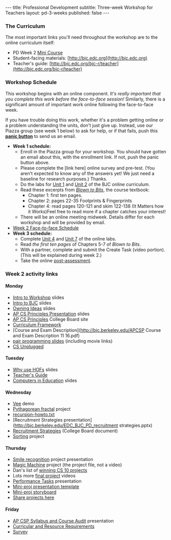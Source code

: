--- title: Professional Development subtitle: Three-week Workshop for Teachers layout: pd-3-weeks published: false ---

### The Curriculum

The most important links you'll need throughout the workshop are to the online curriculum itself:

*   PD Week 2 [Mini Course](http://bjc.edc.org/bjc-r/course/PD_week1_mini_course.html)
*   Student-facing materials: [http://bjc.edc.org](http://bjc.edc.org)
*   Teacher's guide: [http://bjc.edc.org/bjc-r/teacher](http://bjc.edc.org/bjc-r/teacher)

### Workshop Schedule

This workshop begins with an online component. _It's really important that you complete this work before the face-to-face session!_ Similarly, there is a significant amount of important work online following the face-to-face week.

If you have trouble doing this work, whether it's a problem getting online or a problem understanding the units, don't just give up. Instead, use our Piazza group (see week 1 below) to ask for help, or if that fails, push this **[panic button](mailto:contact@bjc.berkeley.edu)** to send us an email.

*   **Week 1 schedule:**
    *   Enroll in the Piazza group for your workshop. You should have gotten an email about this, with the enrollment link. If not, push the panic button above.
    *   Please complete the [link here] online survey and pre-test. (You aren't expected to know any of the answers yet! We just need a baseline for research purposes.) Thanks.
    *   Do the labs for [Unit 1](http://bjc.edc.org/bjc-r/topic/topic.html?topic=nyc_bjc/1-intro-loops.topic&course=bjc4nyc_2015-2016.html&noassignment&novideo) and [Unit 2](http://bjc.edc.org/bjc-r/topic/topic.html?topic=nyc_bjc/2-conditionals-abstraction.topic&course=bjc4nyc_2015-2016.html&noassignment&novideo) of the BJC online curriculum.
    *   Read these excerpts from [_Blown to Bits_](http://www.bitsbook.com/wp-content/uploads/2008/12/B2B_3.pdf), the course textbook:
        *   Chapter 1: first ten pages.
        *   Chapter 2: pages 22-35 Footprints & Fingerprints
        *   Chapter 4: read pages 120-121 and skim 122-138 (It Matters how it Works)Feel free to read more if a chapter catches your interest!
    *   There will be an online meeting midweek. Details differ for each workshop and will be provided by email.
*   [Week 2 Face-to-face Schedule](https://docs.google.com/spreadsheets/d/1RmqvgJXyGPw-WZyUOkHjyhRtva6lctE3aNDjtLjtWRs/edit?usp=sharing)
*   **Week 3 schedule:**
    *   Complete [Unit 4](http://bjc.edc.org/bjc-r/topic/topic.html?topic=nyc_bjc/4-internet.topic&course=bjc4nyc_2015-2016.html&noassignment&novideo) and [Unit 7](http://bjc.edc.org/bjc-r/topic/topic.html?topic=nyc_bjc/7-recursive-reporters.topic&course=bjc4nyc_2015-2016.html&noassignment&novideo) of the online labs.
    *   Read _the first ten pages_ of Chapters 5-7 of _Blown to Bits_.
    *   With a partner, complete and submit the Create Task (video portion). (This will be explained during week 2.)
    *   Take the online [post-assessment](https://ncsu.qualtrics.com//SE/?SID=SV_bsjURC5KTGPqWb3).

### Week 2 activity links

#### Monday

*   [Intro to Workshop](http://bjc.berkeley.edu/Berkeley-workshop/EDC_BJC_JM.pptx) slides
*   [Intro to BJC](http://bjc.berkeley.edu/Berkeley-workshop/BJC.pptx) slides
*   [Owning Ideas](http://bjc.berkeley.edu/cs10social/02ip.pptx) slides
*   [AP CS Principles Presentation](http://bjc.berkeley.edu/Berkeley-workshop/APCSP.pptx) slides
*   [AP CS Principles](https://advancesinap.collegeboard.org/stem/computer-science-principles) College Board site
*   [Curriculum Framework](https://secure-media.collegeboard.org/digitalServices/pdf/ap/ap-computer-science-principles-curriculum-framework.pdf)
*   [Course and Exam Description](http://bjc.berkeley.edu/APCSP Course and Exam Description 11 16.pdf)
*   [pair programming slides](http://bjc.berkeley.edu/Berkeley-workshop/Pair-Programming.pptx) (including movie links)
*   [CS Unplugged](http://csunplugged.org)

#### Tuesday

*   [Why use HOFs](https://drive.google.com/open?id=0B4KuCtIkhB7QU05TWGRKVHRodkE) slides
*   [Teacher's Guide](http://bjc.edc.org/bjc-r/cur/programming/1-introduction/TG/overview.html)
*   [Computers in Education](http://bjc.berkeley.edu/cs10social/07education.pptx) slides

#### Wednesday

*   [Vee](http://snap.berkeley.edu/snapsource/snap.html#present:Username=bh&ProjectName=vee) demo
*   [Pythagorean fractal](http://snap.berkeley.edu/snapsource/snap.html#present:Username=bh&ProjectName=py-fractal) project
*   [recursion-howto.txt](http://bjc.berkeley.edu/recursion-howto.txt)
*   [Recruitment Strategies presentation](http://bjc.berkeley.edu/EDC_BJC_PD_recruitment strategies.pptx)
*   [Recruitment Strategies](https://secure-media.collegeboard.org/digitalServices/pdf/ap/recruiting-students-ap-computer-science-principles.pdf) (College Board document)
*   [Sorting](http://snap.berkeley.edu/snapsource/snap.html#cloud:Username=bh&ProjectName=sorting) project

#### Thursday

*   [Smile recognition](https://www.youtube.com/watch?v=GnZJhA_OM6M) project presentation
*   [Magic Machine](http://bjc.berkeley.edu/MagicMachine3.ypr) project (the project file, not a video)
*   Dan's list of [winning CS 10 projects](https://docs.google.com/document/d/1aRa5zYDX3FTCn-mvIULezo2zsdZHACohuIA-UMjj1QY)
*   Lots more [final project](https://www.youtube.com/results?search_query=berkeley+CS+10+final+project) videos
*   [Performance Tasks](http://tinyurl.com/BJC-Performance-Tasks) presentation
*   [Mini-proj presentation template](https://docs.google.com/presentation/d/1o1gWZL2zchqG6ZFtqzD7IKLcwaJmyRX-qhHmQSIyLmA/edit?usp=sharing)
*   [Mini-proj storyboard](https://docs.google.com/document/d/1lsOimvucs_-lcUkqGg5isue7HlYXmxc3_qlUokNFk4U/edit?usp=sharing)
*   [Share projects here](https://drive.google.com/folderview?id=0B2MTeD_OC6kNfk85S1ZtSERXTzJWNk1vUGJrMXlJbXYxb3JyZ3YwVXVTci10Z0ttU0QzV0k&usp=sharing)

#### Friday

*   [AP CSP Syllabus and Course Audit](http://tinyurl.com/BJC-Syllabus) presentation
*   [Curricular and Resource Requirements](http://bjc.berkeley.edu/website/CSP_Curricular_Resource_Requirements.pdf)
*   [Survey](https://ncsu.qualtrics.com//SE/?SID=SV_6y70OcHf49xDOa9)
